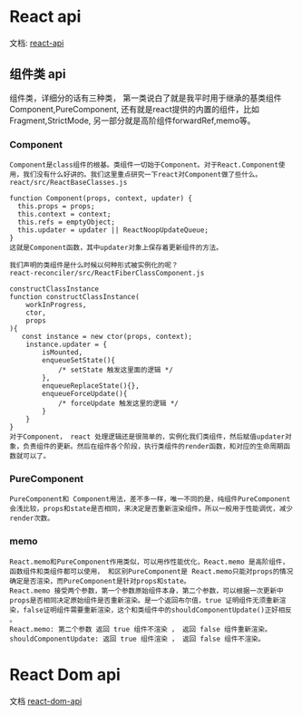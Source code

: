 # React api
文档: [react-api](https://zh-hans.reactjs.org/docs/react-api.html)

## 组件类 api      

组件类，详细分的话有三种类，
第一类说白了就是我平时用于继承的基类组件Component,PureComponent,
还有就是react提供的内置的组件，比如Fragment,StrictMode,
另一部分就是高阶组件forwardRef,memo等。

### Component
```
Component是class组件的根基。类组件一切始于Component。对于React.Component使用，我们没有什么好讲的。我们这里重点研究一下react对Component做了些什么。
react/src/ReactBaseClasses.js

function Component(props, context, updater) {
  this.props = props;
  this.context = context;
  this.refs = emptyObject;
  this.updater = updater || ReactNoopUpdateQueue;
}
这就是Component函数，其中updater对象上保存着更新组件的方法。

我们声明的类组件是什么时候以何种形式被实例化的呢？
react-reconciler/src/ReactFiberClassComponent.js

constructClassInstance
function constructClassInstance(
    workInProgress,
    ctor,
    props
){
   const instance = new ctor(props, context);
    instance.updater = {
        isMounted,
        enqueueSetState(){
            /* setState 触发这里面的逻辑 */
        },
        enqueueReplaceState(){},
        enqueueForceUpdate(){
            /* forceUpdate 触发这里的逻辑 */
        }
    }
}
对于Component， react 处理逻辑还是很简单的，实例化我们类组件，然后赋值updater对象，负责组件的更新。然后在组件各个阶段，执行类组件的render函数，和对应的生命周期函数就可以了。
```
### PureComponent    
```
PureComponent和 Component用法，差不多一样，唯一不同的是，纯组件PureComponent会浅比较，props和state是否相同，来决定是否重新渲染组件。所以一般用于性能调优，减少render次数。
```

### memo    
```
React.memo和PureComponent作用类似，可以用作性能优化，React.memo 是高阶组件，函数组件和类组件都可以使用， 和区别PureComponent是 React.memo只能对props的情况确定是否渲染，而PureComponent是针对props和state。
React.memo 接受两个参数，第一个参数原始组件本身，第二个参数，可以根据一次更新中props是否相同决定原始组件是否重新渲染。是一个返回布尔值，true 证明组件无须重新渲染，false证明组件需要重新渲染，这个和类组件中的shouldComponentUpdate()正好相反 。
React.memo: 第二个参数 返回 true 组件不渲染 ， 返回 false 组件重新渲染。
shouldComponentUpdate: 返回 true 组件渲染 ， 返回 false 组件不渲染。
```


# React Dom api
文档 [react-dom-api](https://zh-hans.reactjs.org/docs/react-dom.html)
